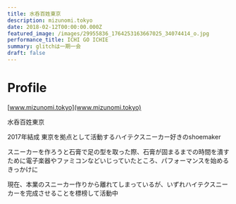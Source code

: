 ```yaml
---
title: 水呑百姓東京
description: mizunomi.tokyo
date: 2018-02-12T00:00:00.000Z
featured_image: /images/29955836_1764253163667025_34074414_o.jpg
performance_title: ICHI GO ICHIE
summary: glitchは一期一会
draft: false
---
```

# Profile

[www.mizunomi.tokyo](www.mizunomi.tokyo)

水呑百姓東京

2017年結成 東京を拠点として活動するハイテクスニーカー好きのshoemaker



スニーカーを作ろうと石膏で足の型を取った際、石膏が固まるまでの時間を潰すために電子楽器やファミコンなどいじっていたところ、パフォーマンスを始めるきっかけに



現在、本業のスニーカー作りから離れてしまっているが、いずれハイテクスニーカーを完成させることを標榜して活動中
